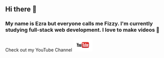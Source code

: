 ## Hi there 👋
### My name is Ezra but everyone calls me Fizzy. I'm currently studying full-stack web development. I love to make videos 🎥
Check out my YouTube Channel <a href="https://www.youtube.com/@fizzytuitel7527"><img src="youtube_logo.png" style="width:60px;height:42px;"></a>
<!--
**fizzyt-png/fizzyt-png** is a ✨ _special_ ✨ repository because its `README.md` (this file) appears on your GitHub profile.

Here are some ideas to get you started:

- 🔭 I’m currently working on ...
- 🌱 I’m currently learning ...
- 👯 I’m looking to collaborate on ...
- 🤔 I’m looking for help with ...
- 💬 Ask me about ...
- 📫 How to reach me: ...
- 😄 Pronouns: ...
- ⚡ Fun fact: ...
-->
